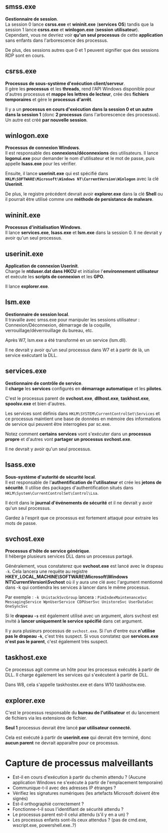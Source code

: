 ## smss.exe

**Gestionnaire de session**.\
La session 0 lance **csrss.exe** et **wininit.exe** (**services** **OS**) tandis que la session 1 lance **csrss.exe** et **winlogon.exe** (**session** **utilisateur**). Cependant, vous ne devriez voir **qu'un seul processus** de cette **application** sans enfants dans l'arborescence des processus.

De plus, des sessions autres que 0 et 1 peuvent signifier que des sessions RDP sont en cours.


## csrss.exe

**Processus de sous-système d'exécution client/serveur**.\
Il gère les **processus** et les **threads**, rend l'API Windows disponible pour d'autres processus et **mappe les lettres de lecteur**, crée des **fichiers temporaires** et gère le **processus d'arrêt**.

Il y a un **processus en cours d'exécution dans la session 0 et un autre dans la session 1** (donc **2 processus** dans l'arborescence des processus). Un autre est créé **par nouvelle session**.


## winlogon.exe

**Processus de connexion Windows**.\
Il est responsable des **connexions/déconnexions** des utilisateurs. Il lance **logonui.exe** pour demander le nom d'utilisateur et le mot de passe, puis appelle **lsass.exe** pour les vérifier.

Ensuite, il lance **userinit.exe** qui est spécifié dans **`HKLM\SOFTWARE\Microsoft\Windows NT\CurrentVersion\Winlogon`** avec la clé **Userinit**.

De plus, le registre précédent devrait avoir **explorer.exe** dans la clé **Shell** ou il pourrait être utilisé comme une **méthode de persistance de malware**.


## wininit.exe

**Processus d'initialisation Windows**. \
Il lance **services.exe**, **lsass.exe** et **lsm.exe** dans la session 0. Il ne devrait y avoir qu'un seul processus.


## userinit.exe

**Application de connexion Userinit**.\
Charge le **ntduser.dat dans HKCU** et initialise l'**environnement utilisateur** et exécute les **scripts de connexion** et les **GPO**.

Il lance **explorer.exe**.


## lsm.exe

**Gestionnaire de session local**.\
Il travaille avec smss.exe pour manipuler les sessions utilisateur : Connexion/Déconnexion, démarrage de la coquille, verrouillage/déverrouillage du bureau, etc.

Après W7, lsm.exe a été transformé en un service (lsm.dll).

Il ne devrait y avoir qu'un seul processus dans W7 et à partir de là, un service exécutant la DLL.


## services.exe

**Gestionnaire de contrôle de service**.\
Il **charge** les **services** configurés en **démarrage automatique** et les **pilotes**.

C'est le processus parent de **svchost.exe**, **dllhost.exe**, **taskhost.exe**, **spoolsv.exe** et bien d'autres.

Les services sont définis dans `HKLM\SYSTEM\CurrentControlSet\Services` et ce processus maintient une base de données en mémoire des informations de service qui peuvent être interrogées par sc.exe.

Notez comment **certains** **services** vont s'exécuter dans un **processus propre** et d'autres vont **partager un processus svchost.exe**.

Il ne devrait y avoir qu'un seul processus.


## lsass.exe

**Sous-système d'autorité de sécurité local**.\
Il est responsable de l'**authentification de l'utilisateur** et crée les **jetons de sécurité**. Il utilise des packages d'authentification situés dans `HKLM\System\CurrentControlSet\Control\Lsa`.

Il écrit dans le **journal d'événements de sécurité** et il ne devrait y avoir qu'un seul processus.

Gardez à l'esprit que ce processus est fortement attaqué pour extraire les mots de passe.


## svchost.exe

**Processus d'hôte de service générique**.\
Il héberge plusieurs services DLL dans un processus partagé.

Généralement, vous constaterez que **svchost.exe** est lancé avec le drapeau `-k`. Cela lancera une requête au registre **HKEY\_LOCAL\_MACHINE\SOFTWARE\Microsoft\Windows NT\CurrentVersion\Svchost** où il y aura une clé avec l'argument mentionné dans -k qui contiendra les services à lancer dans le même processus.

Par exemple : `-k UnistackSvcGroup` lancera : `PimIndexMaintenanceSvc MessagingService WpnUserService CDPUserSvc UnistoreSvc UserDataSvc OneSyncSvc`

Si le **drapeau `-s`** est également utilisé avec un argument, alors svchost est invité à **lancer uniquement le service spécifié** dans cet argument.

Il y aura plusieurs processus de `svchost.exe`. Si l'un d'entre eux **n'utilise pas le drapeau `-k`**, c'est très suspect. Si vous constatez que **services.exe n'est pas le parent**, c'est également très suspect.


## taskhost.exe

Ce processus agit comme un hôte pour les processus exécutés à partir de DLL. Il charge également les services qui s'exécutent à partir de DLL.

Dans W8, cela s'appelle taskhostex.exe et dans W10 taskhostw.exe.


## explorer.exe

C'est le processus responsable du **bureau de l'utilisateur** et du lancement de fichiers via les extensions de fichier.

**Seul 1** processus devrait être lancé **par utilisateur connecté.**

Cela est exécuté à partir de **userinit.exe** qui devrait être terminé, donc **aucun parent** ne devrait apparaître pour ce processus.


# Capture de processus malveillants

* Est-il en cours d'exécution à partir du chemin attendu ? (Aucune application Windows ne s'exécute à partir de l'emplacement temporaire)
* Communique-t-il avec des adresses IP étranges ?
* Vérifiez les signatures numériques (les artefacts Microsoft doivent être signés)
* Est-il orthographié correctement ?
* Fonctionne-t-il sous l'identifiant de sécurité attendu ?
* Le processus parent est-il celui attendu (s'il y en a un) ?
* Les processus enfants sont-ils ceux attendus ? (pas de cmd.exe, wscript.exe, powershell.exe..?)
